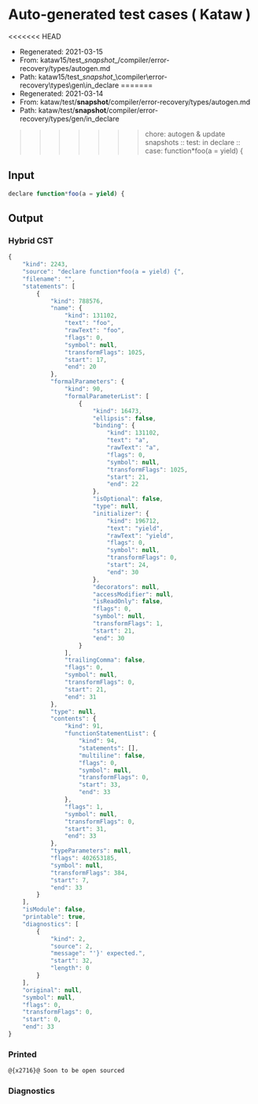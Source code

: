 # Auto-generated test cases ( Kataw )
<<<<<<< HEAD
- Regenerated: 2021-03-15
- From: kataw15/test\__snapshot__/compiler/error-recovery/types/autogen.md
- Path: kataw15/test\__snapshot__\compiler\error-recovery\types\gen\in_declare
=======
- Regenerated: 2021-03-14
- From: kataw/test/__snapshot__/compiler/error-recovery/types/autogen.md
- Path: kataw/test/__snapshot__/compiler/error-recovery/types/gen/in_declare
>>>>>>> chore: autogen & update snapshots
> :: test: in declare
> :: case: function*foo(a = yield) {
## Input

`````js
declare function*foo(a = yield) {
`````

## Output

### Hybrid CST

```javascript
{
    "kind": 2243,
    "source": "declare function*foo(a = yield) {",
    "filename": "",
    "statements": [
        {
            "kind": 788576,
            "name": {
                "kind": 131102,
                "text": "foo",
                "rawText": "foo",
                "flags": 0,
                "symbol": null,
                "transformFlags": 1025,
                "start": 17,
                "end": 20
            },
            "formalParameters": {
                "kind": 90,
                "formalParameterList": [
                    {
                        "kind": 16473,
                        "ellipsis": false,
                        "binding": {
                            "kind": 131102,
                            "text": "a",
                            "rawText": "a",
                            "flags": 0,
                            "symbol": null,
                            "transformFlags": 1025,
                            "start": 21,
                            "end": 22
                        },
                        "isOptional": false,
                        "type": null,
                        "initializer": {
                            "kind": 196712,
                            "text": "yield",
                            "rawText": "yield",
                            "flags": 0,
                            "symbol": null,
                            "transformFlags": 0,
                            "start": 24,
                            "end": 30
                        },
                        "decorators": null,
                        "accessModifier": null,
                        "isReadOnly": false,
                        "flags": 0,
                        "symbol": null,
                        "transformFlags": 1,
                        "start": 21,
                        "end": 30
                    }
                ],
                "trailingComma": false,
                "flags": 0,
                "symbol": null,
                "transformFlags": 0,
                "start": 21,
                "end": 31
            },
            "type": null,
            "contents": {
                "kind": 91,
                "functionStatementList": {
                    "kind": 94,
                    "statements": [],
                    "multiline": false,
                    "flags": 0,
                    "symbol": null,
                    "transformFlags": 0,
                    "start": 33,
                    "end": 33
                },
                "flags": 1,
                "symbol": null,
                "transformFlags": 0,
                "start": 31,
                "end": 33
            },
            "typeParameters": null,
            "flags": 402653185,
            "symbol": null,
            "transformFlags": 384,
            "start": 7,
            "end": 33
        }
    ],
    "isModule": false,
    "printable": true,
    "diagnostics": [
        {
            "kind": 2,
            "source": 2,
            "message": "'}' expected.",
            "start": 32,
            "length": 0
        }
    ],
    "original": null,
    "symbol": null,
    "flags": 0,
    "transformFlags": 0,
    "start": 0,
    "end": 33
}
```

### Printed

```javascript
@{x2716}@ Soon to be open sourced
```

### Diagnostics

```javascript

```

